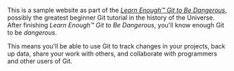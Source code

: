 This is a sample website as part of the [*Learn Enough™ Git to Be
Dangerous*](http://learnenough.com/git-tutorial), possibly the greatest
beginner Git tutorial in the history of the Universe. After finishing *Learn Enough™ Git to Be Dangerous*, you'll know enough Git
to be *dangerous*.

This means you'll be able to use Git to track changes in
your projects, back up data, share your work with others, and collaborate
with programmers and other users of Git.
